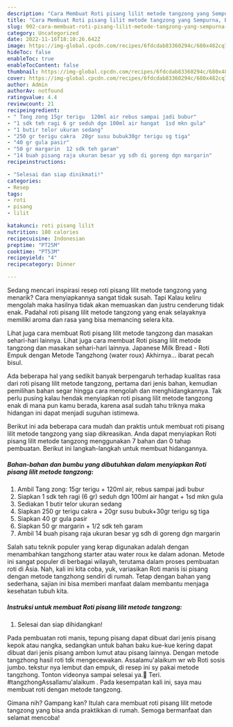 ```yaml
---
description: "Cara Membuat Roti pisang lilit metode tangzong yang Sempurna, Buat Buka Puasa Lezat Sekali"
title: "Cara Membuat Roti pisang lilit metode tangzong yang Sempurna, Buat Buka Puasa Lezat Sekali"
slug: 902-cara-membuat-roti-pisang-lilit-metode-tangzong-yang-sempurna-buat-buka-puasa-lezat-sekali
category: Uncategorized
date: 2022-11-16T18:10:26.642Z
image: https://img-global.cpcdn.com/recipes/6fdcdab83360294c/680x482cq70/roti-pisang-lilit-metode-tangzong-foto-resep-utama.jpg
hideToc: false
enableToc: true
enableTocContent: false
thumbnail: https://img-global.cpcdn.com/recipes/6fdcdab83360294c/680x482cq70/roti-pisang-lilit-metode-tangzong-foto-resep-utama.jpg
cover: https://img-global.cpcdn.com/recipes/6fdcdab83360294c/680x482cq70/roti-pisang-lilit-metode-tangzong-foto-resep-utama.jpg
author: Admin
authorAv: notfound
ratingvalue: 4.4
reviewcount: 21
recipeingredient:
- " Tang zong 15gr terigu  120ml air rebus sampai jadi bubur"
- "1 sdk teh ragi 6 gr seduh dgn 100ml air hangat  1sd mkn gula"
- "1 butir telor ukuran sedang"
- "250 gr terigu cakra  20gr susu bubuk30gr terigu sg tiga"
- "40 gr gula pasir"
- "50 gr margarin  12 sdk teh garam"
- "14 buah pisang raja ukuran besar yg sdh di goreng dgn margarin"
recipeinstructions:

- "Selesai dan siap dinikmati!"
categories:
- Resep
tags:
- roti
- pisang
- lilit

katakunci: roti pisang lilit 
nutrition: 180 calories
recipecuisine: Indonesian
preptime: "PT25M"
cooktime: "PT53M"
recipeyield: "4"
recipecategory: Dinner

---
```



Sedang mencari inspirasi resep roti pisang lilit metode tangzong yang menarik? Cara menyiapkannya sangat tidak susah. Tapi Kalau keliru mengolah maka hasilnya tidak akan memuaskan dan justru cenderung tidak enak. Padahal roti pisang lilit metode tangzong yang enak selayaknya memiliki aroma dan rasa yang bisa memancing selera kita.


Lihat juga cara membuat Roti pisang lilit metode tangzong dan masakan sehari-hari lainnya. Lihat juga cara membuat Roti pisang lilit metode tangzong dan masakan sehari-hari lainnya. Japanese Milk Bread - Roti Empuk dengan Metode Tangzhong (water roux) Akhirnya… ibarat pecah bisul.

Ada beberapa hal yang sedikit banyak berpengaruh terhadap kualitas rasa dari roti pisang lilit metode tangzong, pertama dari jenis bahan, kemudian pemilihan bahan segar hingga cara mengolah dan menghidangkannya. Tak perlu pusing kalau hendak menyiapkan roti pisang lilit metode tangzong enak di mana pun kamu berada, karena asal sudah tahu triknya maka hidangan ini dapat menjadi suguhan istimewa.


Berikut ini ada beberapa cara mudah dan praktis untuk membuat roti pisang lilit metode tangzong yang siap dikreasikan. Anda dapat menyiapkan Roti pisang lilit metode tangzong menggunakan 7 bahan dan 0 tahap pembuatan. Berikut ini langkah-langkah untuk membuat hidangannya.

<!--inarticleads1-->

##### Bahan-bahan dan bumbu yang dibutuhkan dalam menyiapkan Roti pisang lilit metode tangzong:

1. Ambil  Tang zong: 15gr terigu + 120ml air, rebus sampai jadi bubur
1. Siapkan 1 sdk teh ragi (6 gr) seduh dgn 100ml air hangat + 1sd mkn gula
1. Sediakan 1 butir telor ukuran sedang
1. Siapkan 250 gr terigu cakra + 20gr susu bubuk+30gr terigu sg tiga
1. Siapkan 40 gr gula pasir
1. Siapkan 50 gr margarin + 1/2 sdk teh garam
1. Ambil 14 buah pisang raja ukuran besar yg sdh di goreng dgn margarin


Salah satu teknik populer yang kerap digunakan adalah dengan menambahkan tangzhong starter atau water roux ke dalam adonan. Metode ini sangat populer di berbagai wilayah, terutama dalam proses pembuatan roti di Asia. Nah, kali ini kita coba, yuk, variasikan Roti manis isi pisang dengan metode tangzhong sendiri di rumah. Tetap dengan bahan yang sederhana, sajian ini bisa memberi manfaat dalam membantu menjaga kesehatan tubuh kita. 

<!--inarticleads2-->

##### Instruksi untuk membuat Roti pisang lilit metode tangzong:


1. Selesai dan siap dihidangkan!

Pada pembuatan roti manis, tepung pisang dapat dibuat dari jenis pisang kepok atau nangka, sedangkan untuk bahan baku kue-kue kering dapat dibuat dari jenis pisang ambon lumut atau pisang lainnya. Dengan metode tangzhong hasil roti tdk mengecewakan. Assalamu&#39;alaikum wr wb Roti sosis jumbo. tekstur nya lembut dan empuk, di resep ini sy pakai metode tangzhong. Tonton videonya sampai selesai ya.🙏 Teri. #tangzhongAssallamu&#39;alaikum . Pada kesempatan kali ini, saya mau membuat roti dengan metode tangzong. 

Gimana nih? Gampang kan? Itulah cara membuat roti pisang lilit metode tangzong yang bisa anda praktikkan di rumah. Semoga bermanfaat dan selamat mencoba!
